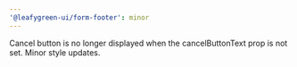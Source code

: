 ```yaml
---
'@leafygreen-ui/form-footer': minor
---
```


Cancel button is no longer displayed when the cancelButtonText prop is not set. Minor style updates.
